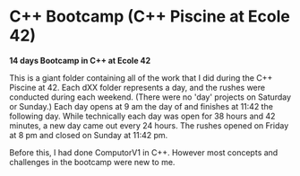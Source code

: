 # C++ Bootcamp (C++ Piscine at Ecole 42)

**14 days Bootcamp in C++ at Ecole 42**

This is a giant folder containing all of the work that I did during the C++ Piscine at 42. Each dXX folder represents a day, and the rushes were conducted during each weekend. (There were no 'day' projects on Saturday or Sunday.) Each day opens at 9 am the day of and finishes at 11:42 the following day. While technically each day was open for 38 hours and 42 minutes, a new day came out every 24 hours. The rushes opened on Friday at 8 pm and closed on Sunday at 11:42 pm.

Before this, I had done ComputorV1 in C++. However most concepts and challenges
in the bootcamp were new to me.
